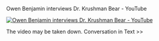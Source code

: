 Owen Benjamin interviews Dr. Krushman Bear - YouTube

[![Owen Benjamin interviews Dr. Krushman Bear - YouTube](http://img.youtube.com/vi/5qap5aO4i9A/0.jpg)](http://www.youtube.com/watch?v=5qap5aO4i9A "Owen Benjamin interviews Dr. Krushman Bear - YouTube")

The video may be taken down.
Conversation in Text >>


